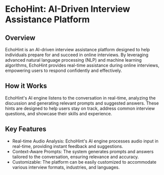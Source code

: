 # EchoHint: AI-Driven Interview Assistance Platform
## Overview
EchoHint is an AI-driven interview assistance platform designed to help individuals prepare for and succeed in online interviews. By leveraging advanced natural language processing (NLP) and machine learning algorithms, EchoHint provides real-time assistance during online interviews, empowering users to respond confidently and effectively.
## How it Works
EchoHint's AI engine listens to the conversation in real-time, analyzing the discussion and generating relevant prompts and suggested answers. These hints are designed to help users stay on track, address common interview questions, and showcase their skills and experience.
## Key Features
- Real-time Audio Analysis: EchoHint's AI engine processes audio input in real-time, providing instant feedback and suggestions.
- Context-Aware Prompts: The system generates prompts and answers tailored to the conversation, ensuring relevance and accuracy.
- Customizable: The platform can be easily customized to accommodate various interview formats, industries, and languages.
